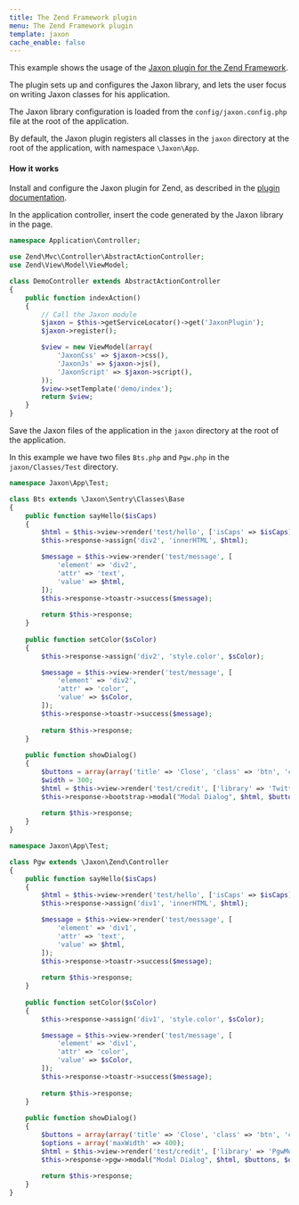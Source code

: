 ```yaml
---
title: The Zend Framework plugin
menu: The Zend Framework plugin
template: jaxon
cache_enable: false
---
```


This example shows the usage of the [Jaxon plugin for the Zend Framework](https://github.com/jaxon-php/jaxon-zend?target=_blank).

The plugin sets up and configures the Jaxon library, and lets the user focus on writing Jaxon classes for his application.

The Jaxon library configuration is loaded from the `config/jaxon.config.php` file at the root of the application.

By default, the Jaxon plugin registers all classes in the `jaxon` directory at the root of the application, with namespace `\Jaxon\App`.

#### How it works

Install and configure the Jaxon plugin for Zend, as described in the [plugin documentation](https://github.com/jaxon-php/jaxon-zend?target=_blank).

In the application controller, insert the code generated by the Jaxon library in the page.

```php
namespace Application\Controller;

use Zend\Mvc\Controller\AbstractActionController;
use Zend\View\Model\ViewModel;

class DemoController extends AbstractActionController
{
    public function indexAction()
    {
        // Call the Jaxon module
        $jaxon = $this->getServiceLocator()->get('JaxonPlugin');
        $jaxon->register();

        $view = new ViewModel(array(
            'JaxonCss' => $jaxon->css(),
            'JaxonJs' => $jaxon->js(),
            'JaxonScript' => $jaxon->script(),
        ));
        $view->setTemplate('demo/index');
        return $view;
    }
}
```

Save the Jaxon files of the application in the `jaxon` directory at the root of the application.

In this example we have two files `Bts.php` and `Pgw.php` in the `jaxon/Classes/Test` directory.

```php
namespace Jaxon\App\Test;

class Bts extends \Jaxon\Sentry\Classes\Base
{
    public function sayHello($isCaps)
    {
        $html = $this->view->render('test/hello', ['isCaps' => $isCaps]);
        $this->response->assign('div2', 'innerHTML', $html);

        $message = $this->view->render('test/message', [
            'element' => 'div2',
            'attr' => 'text',
            'value' => $html,
        ]);
        $this->response->toastr->success($message);
    
        return $this->response;
    }
    
    public function setColor($sColor)
    {
        $this->response->assign('div2', 'style.color', $sColor);

        $message = $this->view->render('test/message', [
            'element' => 'div2',
            'attr' => 'color',
            'value' => $sColor,
        ]);
        $this->response->toastr->success($message);
    
        return $this->response;
    }
    
    public function showDialog()
    {
        $buttons = array(array('title' => 'Close', 'class' => 'btn', 'click' => 'close'));
        $width = 300;
        $html = $this->view->render('test/credit', ['library' => 'Twitter Bootstrap']);
        $this->response->bootstrap->modal("Modal Dialog", $html, $buttons, $width);
    
        return $this->response;
    }
}
```

```php
namespace Jaxon\App\Test;

class Pgw extends \Jaxon\Zend\Controller
{
    public function sayHello($isCaps)
    {
        $html = $this->view->render('test/hello', ['isCaps' => $isCaps]);
        $this->response->assign('div1', 'innerHTML', $html);

        $message = $this->view->render('test/message', [
            'element' => 'div1',
            'attr' => 'text',
            'value' => $html,
        ]);
        $this->response->toastr->success($message);
    
        return $this->response;
    }
    
    public function setColor($sColor)
    {
        $this->response->assign('div1', 'style.color', $sColor);

        $message = $this->view->render('test/message', [
            'element' => 'div1',
            'attr' => 'color',
            'value' => $sColor,
        ]);
        $this->response->toastr->success($message);
    
        return $this->response;
    }
    
    public function showDialog()
    {
        $buttons = array(array('title' => 'Close', 'class' => 'btn', 'click' => 'close'));
        $options = array('maxWidth' => 400);
        $html = $this->view->render('test/credit', ['library' => 'PgwModal']);
        $this->response->pgw->modal("Modal Dialog", $html, $buttons, $options);
    
        return $this->response;
    }
}
```
